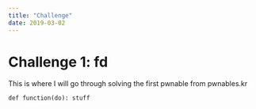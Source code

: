 ```yaml
---
title: "Challenge"
date: 2019-03-02
---
```


# Challenge 1: fd

This is where I will go through solving the first pwnable from pwnables.kr

`def function(do):
  stuff
`
